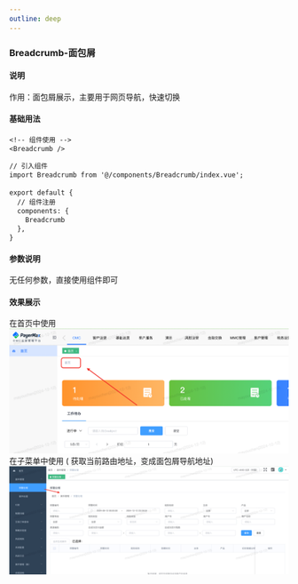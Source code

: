 ```yaml
---
outline: deep
---
```


### Breadcrumb-面包屑

#### 说明
   作用：面包屑展示，主要用于网页导航，快速切换
#### 基础用法

```html{2}
<!-- 组件使用 -->
<Breadcrumb />
```

```vue{2,7}
// 引入组件
import Breadcrumb from '@/components/Breadcrumb/index.vue';

export default {
  // 组件注册
  components: {
    Breadcrumb
  },
}
```

#### 参数说明
  无任何参数，直接使用组件即可

#### 效果展示
在首页中使用
![alt text](../../public/img/components/bream1.png)
在子菜单中使用 ( 获取当前路由地址，变成面包屑导航地址)
![alt text](../../public/img/components/bream2.png)







